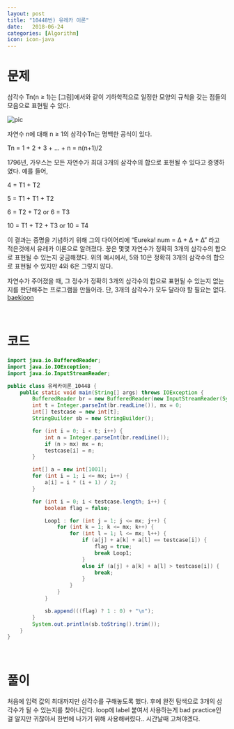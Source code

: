 ```yaml
---
layout: post
title: "10448번) 유레카 이론"
date:   2018-06-24
categories: [Algorithm]
icon: icon-java
---
```


# 문제
삼각수 Tn(n ≥ 1)는 [그림]에서와 같이 기하학적으로 일정한 모양의 규칙을 갖는 점들의 모음으로 표현될 수 있다.

![pic](https://www.acmicpc.net/upload/images2/eureka.png)

자연수 n에 대해 n ≥ 1의 삼각수Tn는 명백한 공식이 있다.

Tn = 1 + 2 + 3 + ... + n = n(n+1)/2

1796년, 가우스는 모든 자연수가 최대 3개의 삼각수의 합으로 표현될 수 있다고 증명하였다. 예를 들어,

4 = T1 + T2

5 = T1 + T1 + T2

6 = T2 + T2 or 6 = T3

10 = T1 + T2 + T3 or 10 = T4

이 결과는 증명을 기념하기 위해 그의 다이어리에 “Eureka! num = Δ + Δ + Δ” 라고 적은것에서 유레카 이론으로 알려졌다. 꿍은 몇몇 자연수가 정확히 3개의 삼각수의 합으로 표현될 수 있는지 궁금해졌다. 위의 예시에서, 5와 10은 정확히 3개의 삼각수의 합으로 표현될 수 있지만 4와 6은 그렇지 않다.

자연수가 주어졌을 때, 그 정수가 정확히 3개의 삼각수의 합으로 표현될 수 있는지 없는지를 판단해주는 프로그램을 만들어라. 단, 3개의 삼각수가 모두 달라야 할 필요는 없다. [baekjoon](https://www.acmicpc.net/problem/10448)

<br>

# 코드
```java
import java.io.BufferedReader;
import java.io.IOException;
import java.io.InputStreamReader;

public class 유레카이론_10448 {
    public static void main(String[] args) throws IOException {
        BufferedReader br = new BufferedReader(new InputStreamReader(System.in));
        int t = Integer.parseInt(br.readLine()), mx = 0;
        int[] testcase = new int[t];
        StringBuilder sb = new StringBuilder();

        for (int i = 0; i < t; i++) {
            int n = Integer.parseInt(br.readLine());
            if (n > mx) mx = n;
            testcase[i] = n;
        }

        int[] a = new int[1001];
        for (int i = 1; i <= mx; i++) {
            a[i] = i * (i + 1) / 2;
        }

        for (int i = 0; i < testcase.length; i++) {
            boolean flag = false;

            Loop1 : for (int j = 1; j <= mx; j++) {
                for (int k = 1; k <= mx; k++) {
                    for (int l = 1; l <= mx; l++) {
                        if (a[j] + a[k] + a[l] == testcase[i]) {
                            flag = true;
                            break Loop1;
                        }
                        else if (a[j] + a[k] + a[l] > testcase[i]) {
                            break;
                        }
                    }
                }
            }

            sb.append(((flag) ? 1 : 0) + "\n");
        }
        System.out.println(sb.toString().trim());
    }
}
```

<br>

# 풀이
처음에 입력 값의 최대까지만 삼각수를 구해놓도록 했다. 후에 완전 탐색으로 3개의 삼각수가 될 수 있는지를 찾아나간다. loop에 label 붙여서 사용하는게 bad practice인 걸 알지만 귀찮아서 한번에 나가기 위해 사용해버렸다.. 시간날때 고쳐야겠다.